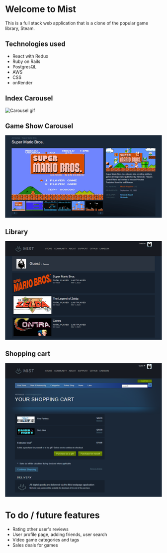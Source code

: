 # Welcome to **Mist**
This is a full stack web application that is a clone of the popular game library, Steam.

## Technologies used
- React with Redux
- Ruby on Rails
- PostgresQL
- AWS
- CSS
- onRender

## Index Carousel
![Carousel gif](/readme_assets/Carousel-gif.gif "Carousel")

## Game Show Carousel
![Game Carousel](/readme_assets/Game-show-page-carousel.gif "Game Carousel")

## Library
![Library Screenshot](/readme_assets/library_screenshot.PNG "Library")

## Shopping cart
![Shopping cart](/readme_assets/shopping_cart_screenshot.PNG "Shopping Cart")

# To do / future features
- Rating other user's reviews
- User profile page, adding friends, user search
- Video game categories and tags
- Sales deals for games